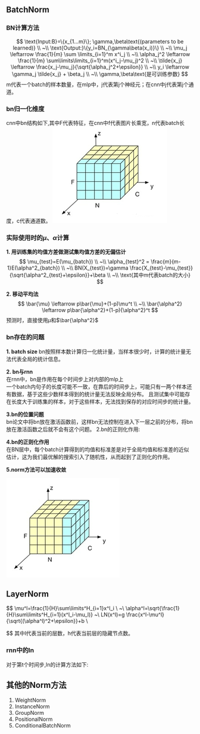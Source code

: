 ## BatchNorm
### **BN计算方法**
$$
\text{Input:B}=\{x_{1...m}\};
\gamma,\beta\text{(parameters to be learned)} \\
~\\
\text{Output:}\{y_i=BN_{\gamma\beta(x_i)}\} \\
~\\
\mu_j \leftarrow \frac{1}{m} \sum \limits_{i=1}^m x^i_j \\
~\\
\alpha_j^2 \leftarrow \frac{1}{m} \sum\limits\limits_{i=1}^m(x^i_j-\mu_j)^2 \\
~\\
\tilde{x_j} \leftarrow \frac{x_j-\mu_j}{\sqrt{\alpha_j^2+\epsilon}} \\
~\\
y_i \leftarrow \gamma_j \tilde{x_j} + \beta_j \\
~\\
\gamma,\beta\text{是可训练参数}
$$
m代表一个batch的样本数量，在mlp中，j代表第j个神经元；在cnn中j代表第j个通道。
### **bn归一化维度**
cnn中bn结构如下,其中F代表特征，在cnn中f代表图片长乘宽，n代表batch长度，c代表通道数。
![bn](pics/bn.png)

### **实际使用时的$\mu$、$\alpha$计算**
**1. 用训练集的均值方差做测试集均值方差的无偏估计**
$$
\mu_{test}=E(\mu_{batch}) \\
~\\
\alpha_{test}^2 = \frac{m}{m-1}E(\alpha^2_{batch}) \\
~\\
BN(X_{test})=\gamma \frac{X_{test}-\mu_{test}}{\sqrt{\alpha^2_{test}+\epsilon}}+\beta \\
~\\
\text{其中m代表batch的大小}
$$

**2. 移动平均法**
$$
\bar{\mu} \leftarrow p\bar{\mu}+(1-p)\mu^t \\
~\\
\bar{\alpha^2} \leftarrow p\bar{\alpha^2}+(1-p){\alpha^2}^t
$$
预测时，直接使用$\bar{\mu}$和$\bar{\alpha^2}$


### **bn存在的问题**
**1. batch size**
bn按照样本数计算归一化统计量，当样本很少时，计算的统计量无法代表全局的统计信息。

**2. bn与rnn**  
在rnn中，bn是作用在每个时间步上对内部的mlp上  
一个batch内句子的长度可能不一致，在靠后的时间步上，可能只有一两个样本还有数据，基于这些少数样本得到的统计量无法反映全局分布。
且测试集中可能存在长度大于训练集的样本，对于这些样本，无法找到保存的对应时间步的统计量。

**3.bn的位置问题**  
bn论文中将bn放在激活函数前，这样bn无法控制在进入下一层之前的分布，将bn放在激活函数之后就不会有这个问题。
2.bn的正则化作用:

**4.bn的正则化作用**  
在BN层中，每个batch计算得到的均值和标准差是对于全局均值和标准差的近似估计，这为我们最优解的搜索引入了随机性，从而起到了正则化的作用。

**5.norm方法可以加速收敛**

![ln](pics/ln.png)
## **LayerNorm**
$$
\mu^l=\frac{1}{H}\sum\limits^H_{i=1}x^l_i \\
~\\
\alpha^l=\sqrt{\frac{1}{H}\sum\limits^H_{i=1}(x^l_i-\mu_l)}
~\\
LN(x^l)=g \frac{x^l-\mu^l}{\sqrt{(\alpha^l)^2+\epsilon}}+b \\

$$
其中l代表当前的层数，h代表当前层的隐藏节点数。

### **rnn中的ln**
对于第t个时间步,ln的计算方法如下:

## 其他的Norm方法
1. WeightNorm
2. InstanceNorm
3. GroupNorm
4. PositionalNorm
5. ConditionalBatchNorm